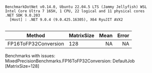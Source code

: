```

BenchmarkDotNet v0.14.0, Ubuntu 22.04.5 LTS (Jammy Jellyfish) WSL
Intel Core Ultra 7 165H, 1 CPU, 22 logical and 11 physical cores
.NET SDK 9.0.203
  [Host] : .NET 9.0.4 (9.0.425.16305), X64 RyuJIT AVX2


```
| Method               | MatrixSize | Mean | Error |
|--------------------- |----------- |-----:|------:|
| FP16ToFP32Conversion | 128        |   NA |    NA |

Benchmarks with issues:
  MixedPrecisionBenchmarks.FP16ToFP32Conversion: DefaultJob [MatrixSize=128]
